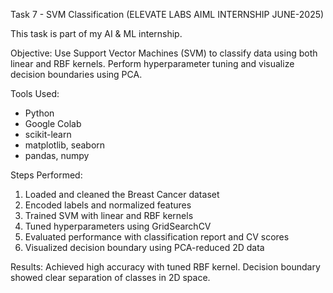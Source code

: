Task 7 - SVM Classification (ELEVATE LABS AIML INTERNSHIP JUNE-2025)

This task is part of my AI & ML internship.

Objective:
Use Support Vector Machines (SVM) to classify data using both linear and RBF kernels. Perform hyperparameter tuning and visualize decision boundaries using PCA.

Tools Used:
- Python
- Google Colab
- scikit-learn
- matplotlib, seaborn
- pandas, numpy

Steps Performed:
1. Loaded and cleaned the Breast Cancer dataset
2. Encoded labels and normalized features
3. Trained SVM with linear and RBF kernels
4. Tuned hyperparameters using GridSearchCV
5. Evaluated performance with classification report and CV scores
6. Visualized decision boundary using PCA-reduced 2D data

Results:
Achieved high accuracy with tuned RBF kernel. Decision boundary showed clear separation of classes in 2D space.
